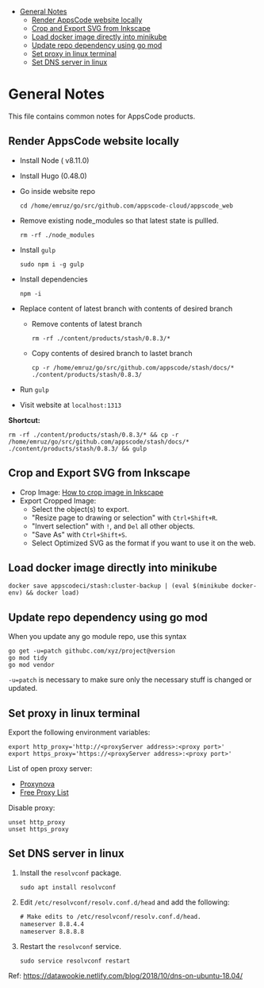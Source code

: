 
- [General Notes](#general-notes)
  - [Render AppsCode website locally](#render-appscode-website-locally)
  - [Crop and Export SVG from Inkscape](#crop-and-export-svg-from-inkscape)
  - [Load docker image directly into minikube](#load-docker-image-directly-into-minikube)
  - [Update repo dependency using go mod](#update-repo-dependency-using-go-mod)
  - [Set proxy in linux terminal](#set-proxy-in-linux-terminal)
  - [Set DNS server in linux](#set-dns-server-in-linux)

# General Notes

This file contains common notes for AppsCode products.

## Render AppsCode website locally

- Install Node ( v8.11.0)
- Install Hugo (0.48.0)
- Go inside website repo
  
  ```console
  cd /home/emruz/go/src/github.com/appscode-cloud/appscode_web
  ```

- Remove existing node_modules so that latest state is pullled.

    ```console
    rm -rf ./node_modules
    ```

- Install `gulp`

  ```console
  sudo npm i -g gulp
  ```

- Install dependencies
  
  ```console
  npm -i
  ```

- Replace content of latest branch with contents of desired branch
  - Remove contents of latest branch

    ```console
    rm -rf ./content/products/stash/0.8.3/*
    ```

  - Copy contents of desired branch to lastet branch

    ```console
    cp -r /home/emruz/go/src/github.com/appscode/stash/docs/* ./content/products/stash/0.8.3/
    ```

- Run `gulp`
  
- Visit website at `localhost:1313`

**Shortcut:**

```console
rm -rf ./content/products/stash/0.8.3/* && cp -r /home/emruz/go/src/github.com/appscode/stash/docs/* ./content/products/stash/0.8.3/ && gulp
```

## Crop and Export SVG from Inkscape

- Crop Image: [How to crop image in Inkscape](https://www.youtube.com/watch?v=ik3mCOdE4T8)
- Export Cropped Image:
  - Select the object(s) to export.
  - "Resize page to drawing or selection" with `Ctrl+Shift+R`.
  - "Invert selection" with `!`, and `Del` all other objects.
  - "Save As" with `Ctrl+Shift+S`.
  - Select Optimized SVG as the format if you want to use it on the web.

## Load docker image directly into minikube

```console
docker save appscodeci/stash:cluster-backup | (eval $(minikube docker-env) && docker load)
```

## Update repo dependency using go mod

When you update any go module repo, use this syntax

```console
go get -u=patch githubc.com/xyz/project@version
go mod tidy
go mod vendor
```

`-u=patch` is necessary to make sure only the necessary stuff is changed or updated.

## Set proxy in linux terminal

Export the following environment variables:

```console
export http_proxy='http://<proxyServer address>:<proxy port>'
export https_proxy='https://<proxyServer address>:<proxy port>'
```

List of open proxy server:

- [Proxynova](https://www.proxynova.com/proxy-server-list/)
- [Free Proxy List](https://free-proxy-list.net/)

Disable proxy:

```console
unset http_proxy
unset https_proxy
```

## Set DNS server in linux

1. Install the `resolvconf` package.

    ```console
    sudo apt install resolvconf
    ```

2. Edit `/etc/resolvconf/resolv.conf.d/head` and add the following:

    ```txt
    # Make edits to /etc/resolvconf/resolv.conf.d/head.
    nameserver 8.8.4.4
    nameserver 8.8.8.8
    ```

3. Restart the `resolvconf` service.

    ```console
    sudo service resolvconf restart
    ```

Ref: https://datawookie.netlify.com/blog/2018/10/dns-on-ubuntu-18.04/
